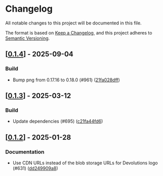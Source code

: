 # Changelog

All notable changes to this project will be documented in this file.

The format is based on [Keep a Changelog](https://keepachangelog.com/en/1.0.0/),
and this project adheres to [Semantic Versioning](https://semver.org/spec/v2.0.0.html).


## [[0.1.4](https://github.com/Devolutions/IronRDP/compare/ironrdp-cliprdr-format-v0.1.3...ironrdp-cliprdr-format-v0.1.4)] - 2025-09-04

### <!-- 7 -->Build

- Bump png from 0.17.16 to 0.18.0 (#961) ([21fa028dff](https://github.com/Devolutions/IronRDP/commit/21fa028dffa5f9bb1498b4d48d063ea42929faf5)) 



## [[0.1.3](https://github.com/Devolutions/IronRDP/compare/ironrdp-cliprdr-format-v0.1.2...ironrdp-cliprdr-format-v0.1.3)] - 2025-03-12

### <!-- 7 -->Build

- Update dependencies (#695) ([c21fa44fd6](https://github.com/Devolutions/IronRDP/commit/c21fa44fd6f3c6a6b74788ff68e83133c1314caa)) 


## [[0.1.2](https://github.com/Devolutions/IronRDP/compare/ironrdp-cliprdr-format-v0.1.1...ironrdp-cliprdr-format-v0.1.2)] - 2025-01-28

### <!-- 6 -->Documentation

- Use CDN URLs instead of the blob storage URLs for Devolutions logo (#631) ([dd249909a8](https://github.com/Devolutions/IronRDP/commit/dd249909a894004d4f728d30b3a4aa77a0f8193b)) 


